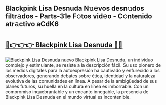 ## Blackpink Lisa Desnuda N𝚞𝚎vos desn𝚞dos filtr𝚊dos - Parts-31e F𝚘tos vid𝚎o - C𝚘ntenido atr𝚊ctivo aCdK6

# <h2><a href="http://mb1dwmm.tromn.icu/?c=Blackpink+Lisa+Desnuda">🔗👉👉👉 Blackpink Lisa Desnuda 🔗🔗</a></h2>

[![Blackpink Lisa Desnuda nuevo](https://i.imgur.com/pEAQMta.gif)](http://mb1dwmm.tromn.icu/?c=Blackpink+Lisa+Desnuda)
Blackpink Lisa Desnuda, un individuo complejo y estimulante, se resiste a la descripción fácil. Su uso pionero de los medios digitales para la autoexpresión ha cautivado y enfurecido a los observadores, generando debates sobre ética, identidad y la naturaleza evolutiva de las comunidades en línea. A pesar de la ambigüedad de sus planes futuros, su huella en la cultura en línea es imborrable. Con un compromiso inquebrantable y un encanto innegable, la presencia de Blackpink Lisa Desnuda en el mundo virtual es incontenible.
